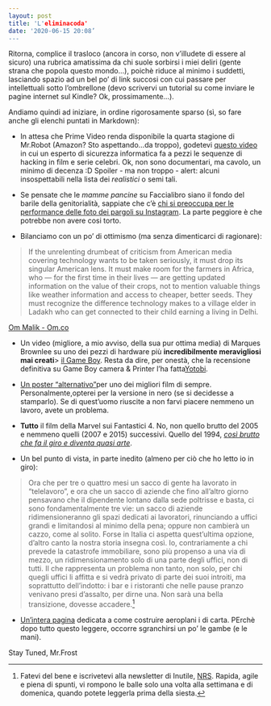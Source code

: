 ```yaml
---
layout: post
title: 'L'eliminacoda'
date: '2020-06-15 20:08’
---
```


Ritorna, complice il trasloco (ancora in corso, non v’illudete di essere al sicuro) una rubrica amatissima da chi suole sorbirsi i miei deliri (gente strana che popola questo mondo...), poichè riduce al minimo i suddetti, lasciando spazio ad un bel po’ di link succosi con cui passare per intellettuali sotto l’ombrellone (devo scrivervi un tutorial su come inviare le pagine internet sul Kindle? Ok, prossimamente...).

Andiamo quindi ad iniziare, in ordine rigorosamente sparso (sì, so fare anche gli elenchi puntati in Markdown):

- In attesa che Prime Video renda disponibile la quarta stagione di Mr.Robot (Amazon? Sto aspettando...da troppo), godetevi [questo video]( https://www.youtube.com/watch?feature=share&v=SZQz9tkEHIg&app=desktop ) in cui un esperto di sicurezza informatica fa a pezzi le sequenze di hacking in film e serie celebri. Ok, non sono documentari, ma cavolo, un minimo di decenza :D Spoiler - ma non troppo - alert: alcuni insospettabili nella lista dei *realistici* o semi tali.

-  Se pensate che le *mamme pancine* su Faccialibro siano il fondo del barile della genitorialità, sappiate che c’è [chi si preoccupa per le performance delle foto dei pargoli su Instagram]( https://medium.com/s/story/we-dont-judge-our-kids-by-the-likes-they-get-online-or-do-we-9f0f0cdd530b ). La parte peggiore è che potrebbe non avere cosi torto. 

- Bilanciamo con un po’ di ottimismo (ma senza dimenticarci di ragionare): 
 
> If the unrelenting drumbeat of criticism from American media covering technology wants to be taken seriously, it must drop its singular American lens. It must make room for the farmers in Africa, who — for the first time in their lives — are getting updated information on the value of their crops, not to mention valuable things like weather information and access to cheaper, better seeds. They must recognize the difference technology makes to a village elder in Ladakh who can get connected to their child earning a living in Delhi.

[Om Malik - Om.co](https://om.co/2020/02/20/facetime-with-techs-dual-reality/)

-  Un video (migliore, a mio avviso, della sua pur ottima media) di Marques Brownlee su uno dei pezzi di hardware più **incredibilmente meravigliosi mai creati**> [il Game Boy]( https://youtu.be/Oy8zSYKkczI). Resta da dire, per onestà, che la recensione definitiva su Game Boy camera & Printer l’ha fatta[Yotobi](https://youtu.be/1gwfxJhy_x0).

- [Un poster “alternativo”](https://studiokxx.com/Blade-Runner-FX)per uno dei migliori film di sempre. Personalmente,opterei per la versione in nero (se si decidesse a stamparlo). Se di quest’uomo riuscite a non farvi piacere nemmeno un lavoro, avete un problema.

- **Tutto** il film della Marvel sui Fantastici 4. No, non quello brutto del 2005 e nemmeno quelli (2007 e 2015) successivi. Quello del 1994, [*così brutto che fa il giro e diventa quasi arte*](https://www.youtube.com/watch?v=eN0FoR_FlZg&feature=share&app=desktop).

- Un bel punto di vista, in parte inedito (almeno per ciò che ho letto io in giro):

> Ora che per tre o quattro mesi un sacco di gente ha lavorato in “telelavoro”, e ora che un sacco di aziende che fino all’altro giorno pensavano che il dipendente lontano dalla sede poltrisse e basta, ci sono fondamentalmente tre vie: un sacco di aziende ridimensioneranno gli spazi dedicati ai lavoratori, rinunciando a uffici grandi e limitandosi al minimo della pena; oppure non cambierà un cazzo, come al solito. Forse in Italia ci aspetta quest’ultima opzione, d’altro canto la nostra storia insegna così. Io, contrariamente a chi prevede la catastrofe immobiliare, sono più propenso a una via di mezzo, un ridimensionamento solo di una parte degli uffici, non di tutti. Il che rappresenta un problema non tanto, non solo, per chi quegli uffici li affitta e si vedrà privato di parte dei suoi introiti, ma soprattutto dell’indotto: i bar e i ristoranti che nelle pause pranzo venivano presi d’assalto, per dirne una. Non sarà una bella transizione, dovesse accadere.[^1]

- [Un’intera pagina](https://www.foldnfly.com/#/1-1-1-1-1-1-1-1-2) dedicata a come costruire aeroplani i di carta. PErchè dopo tutto questo leggere, occorre sgranchirsi un po’ le gambe (e le mani).

Stay Tuned, Mr.Frost

[^1]: Fatevi del bene e iscrivetevi alla newsletter di Inutile, [NRS](https://nrs.substack.com). Rapida, agile e piena di spunti, vi rompono le balle solo una volta alla settimana e di domenica, quando potete leggerla prima della siesta.
